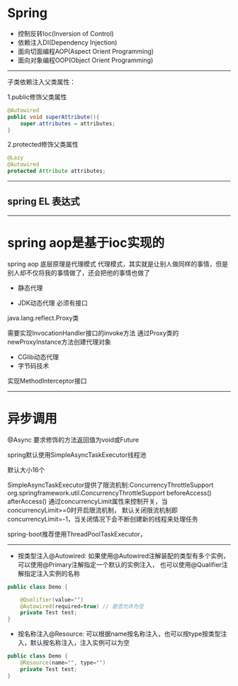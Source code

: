 # Spring

- 控制反转Ioc(Inversion of Control)
- 依赖注入DI(Dependency Injection)
- 面向切面编程AOP(Aspect Orient Programming)
- 面向对象编程OOP(Object Orient Programming)


---
子类依赖注入父类属性：

1.public修饰父类属性
```java
@Autowired
public void superAttribute(){
    super.attributes = attributes;
}

```
2.protected修饰父类属性

```java
@Lazy
@Autowired
protected Attribute attributes;
```

---
## spring EL 表达式



---


# spring aop是基于ioc实现的

spring aop 底层原理是代理模式
代理模式，其实就是让别人做同样的事情，但是别人却不仅将我的事情做了，还会把他的事情也做了


- 静态代理




- JDK动态代理
必须有接口


java.lang.reflect.Proxy类

需要实现InvocationHandler接口的invoke方法
通过Proxy类的newProxyInstance方法创建代理对象

- CGlib动态代理
- 字节码技术

实现MethodInterceptor接口



---
# 异步调用
@Async
要求修饰的方法返回值为void或Future<T>

spring默认使用SimpleAsyncTaskExecutor线程池

默认大小16个

SimpleAsyncTaskExecutor提供了限流机制:ConcurrencyThrottleSupport
org.springframework.util.ConcurrencyThrottleSupport
beforeAccess()
afterAccess()
通过concurrencyLimit属性来控制开关，当concurrencyLimit>=0时开启限流机制，
默认关闭限流机制即concurrencyLimit=-1，当关闭情况下会不断创建新的线程来处理任务


spring-boot推荐使用ThreadPoolTaskExecutor，


---

- 按类型注入@Autowired:
如果使用@Autowired注解装配的类型有多个实例，
可以使用@Primary注解指定一个默认的实例注入，
也可以使用@Qualifier注解指定注入实例的名称
```java
public class Demo {

    @Qualifier(value="")
    @Autowired(required=true) // 是否允许为空
    private Test test;
}


```


- 按名称注入@Resource:
可以根据name按名称注入，也可以按type按类型注入，默认按名称注入，注入实例可以为空
```java
public class Demo {
    @Resource(name="", type="")
    private Test test;
}

```